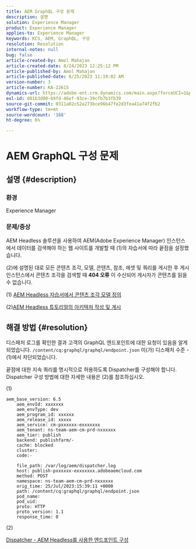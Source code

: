 ```yaml
---
title: AEM GraphQL 구성 문제
description: 설명
solution: Experience Manager
product: Experience Manager
applies-to: Experience Manager
keywords: KCS, AEM, GraphQL, 구성
resolution: Resolution
internal-notes: null
bug: false
article-created-by: Amol Mahajan
article-created-date: 8/24/2023 12:25:12 PM
article-published-by: Amol Mahajan
article-published-date: 8/25/2023 11:19:02 AM
version-number: 3
article-number: KA-22615
dynamics-url: https://adobe-ent.crm.dynamics.com/main.aspx?forceUCI=1&pagetype=entityrecord&etn=knowledgearticle&id=e81bc644-7942-ee11-bdf4-6045bd006ce9
exl-id: d01b3d00-69fd-46ef-93ce-39cfb7b3fb39
source-git-commit: 0311a02c52a273bce96b47fe2d3fea41a74f2fb2
workflow-type: tm+mt
source-wordcount: '168'
ht-degree: 6%

---
```


# AEM GraphQL 구성 문제

## 설명 {#description}


### <b>환경</b>

Experience Manager

### <b>문제/증상</b>

AEM Headless 솔루션을 사용하여 AEM(Adobe Experience Manager) 인스턴스에서 데이터를 검색해야 하는 웹 사이트를 개발할 때 (1)의 자습서에 따라 끝점을 설정했습니다.

(2)에 설명된 대로 모든 콘텐츠 조각, 모델, 콘텐츠, 참조, 에셋 및 쿼리를 게시한 후 게시 인스턴스에서 콘텐츠 조각을 검색할 때 <b>404 오류</b> 이 수신되어 게시자가 콘텐츠를 읽을 수 없습니다.



(1) [AEM Headless 자습서에서 콘텐츠 조각 모델 정의](https://experienceleague.adobe.com/docs/experience-manager-learn/getting-started-with-aem-headless/graphql/multi-step/content-fragment-models.html)

(2&#x200B;&#x200B;&#x200B;&#x200B;)[AEM Headless 튜토리얼의 아키텍처 작성 및 게시](https://experienceleague.adobe.com/docs/experience-manager-learn/getting-started-with-aem-headless/graphql/video-series/author-publish-architecture.html)


## 해결 방법 {#resolution}


디스패처 로그를 확인한 결과 고객의 GraphQL 엔드포인트에 대한 요청이 있음을 알게 되었습니다. `/content/cq:graphql/graphql/endpoint.json` 이(가) 디스패처 수준 - (1)에서 차단되었습니다.

끝점에 대한 지속 쿼리를 명시적으로 허용하도록 Dispatcher를 구성해야 합니다.
Dispatcher 구성 방법에 대한 자세한 내용은 (2)를 참조하십시오.

(1)


```
aem_base_version: 6.5
    aem_envId: xxxxxxx
    aem_envType: dev
    aem_program_id: xxxxxx
    aem_release_id: xxxxx
    aem_service: cm-pxxxxxx-exxxxxxx
    aem_tenant: ns-team-aem-cm-prd-nxxxxxx
    aem_tier: publish
    backend: publishfarm/-
    cache: blocked
    cluster: 
    code:-

    file_path: /var/log/aem/dispatcher.log
    host: publish-pxxxxxx-exxxxxxx.adobeaemcloud.com
    method: POST
    namespace: ns-team-aem-cm-prd-nxxxxxx
    orig_time: 25/Jul/2023:15:39:11 +0000
    path: /content/cq:graphql/graphql/endpoint.json
    pod_name: 
    pod_uid: 
    proto: HTTP
    proto_version: 1.1
    response_time: 0
```


(2)

[Dispatcher - AEM Headless를 사용한 엔드포인트 구성](https://experienceleague.adobe.com/docs/experience-manager-cloud-service/content/headless/deployment/dispatcher.html?lang=en)
